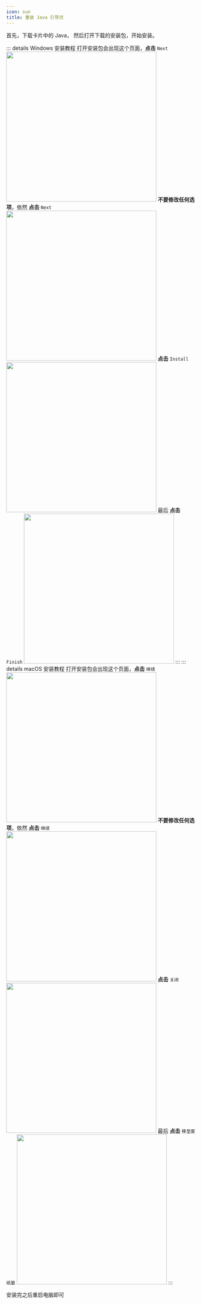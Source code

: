 ```yaml
---
icon: sun
title: 重装 Java 引导页
---
```


<script setup>
import { ref, onMounted } from 'vue';
import Java from '@JavaComponent'; 

const arch = ref('');
const system = ref('');

async function getUserAgentInfo() {
    const d = await navigator.userAgentData.getHighEntropyValues([
      'architecture'
    ]);
    
    if (d.architecture === 'x86') {
      arch.value = 'amd64';
    } else {
      arch.value = "aarch64";
    }
    system.value = d.platform.toLowerCase();
}

onMounted(() => {
  getUserAgentInfo();
});
</script>

首先，下载卡片中的 Java，
<Java major="21" :arch="arch" :system="system"></Java>
然后打开下载的安装包，开始安装。

::: details Windows 安装教程
打开安装包会出现这个页面，**点击** `Next`
<img src="/assets/image/WindowsJava安装第一步.png" width="400">
**不要修改任何选项**，依然 **点击** `Next`
<img src="/assets/image/WindowsJava安装第二步.png" width="400">
**点击** `Install`
<img src="/assets/image/WindowsJava安装第三步.png" width="400">
最后 **点击** `Finish`
<img src="/assets/image/WindowsJava安装第四步.png" width="400">
:::
::: details macOS 安装教程
打开安装包会出现这个页面，**点击** `继续`
<img src="/assets/image/MacJava安装第一步.png" width="400">
**不要修改任何选项**，依然 **点击** `继续`
<img src="/assets/image/MacJava安装第二步.png" width="400">
**点击** `关闭`
<img src="/assets/image/MacJava安装第三步.png" width="400">
最后 **点击** `移至废纸篓`
<img src="/assets/image/MacJava安装第四步.png" width="400">
:::

安装完之后重启电脑即可